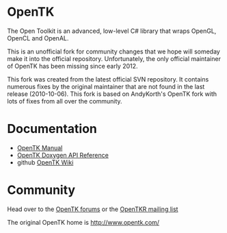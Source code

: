 OpenTK
======

The Open Toolkit is an advanced, low-level C# library that wraps OpenGL, OpenCL and OpenAL. 

This is an unofficial fork for community changes that we hope will someday make it into the official repository. Unfortunately, the only official maintainer of OpenTK has been missing since early 2012.

This fork was created from the latest official SVN repository. It contains numerous fixes by the original maintainer that are not found in the last release (2010-10-06). This fork is based on AndyKorth's OpenTK fork with lots of fixes from all over the community. 

Documentation
=============

* [OpenTK Manual](http://www.opentk.com/doc) 
* [OpenTK Doxygen API Reference](http://jeske.github.io/opentkr-doxygen/html/index.html)
* github [OpenTK Wiki](https://github.com/jeske/opentk/wiki/..-OpenTKR-Wiki)

Community
=========

Head over to the [OpenTK forums](http://www.opentk.com/forum) or the [OpenTKR mailing list](https://groups.google.com/group/opentkr-dev)

The original OpenTK home is http://www.opentk.com/

